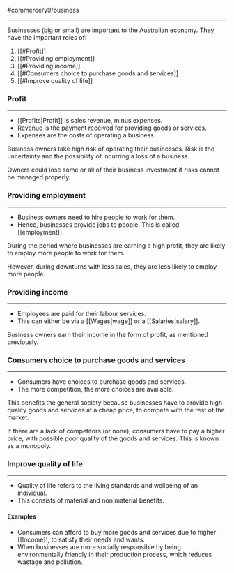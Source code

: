 #commerce/y9/business 

---
Businesses (big or small) are important to the Australian economy. They have the important roles of:

1. [[#Profit]]
2. [[#Providing employment]]
3. [[#Providing income]]
4. [[#Consumers choice to purchase goods and services]]
5. [[#Improve quality of life]]


### Profit
---
- [[Profits|Profit]] is sales revenue, minus expenses. 
- Revenue is the payment received for providing goods or services.
- Expenses are the costs of operating a business

Business owners take high risk of operating their businesses. Risk is the uncertainty and the possibility of incurring a loss of a business.

Owners could lose some or all of their business investment if risks cannot be managed properly.


### Providing employment
---
- Business owners need to hire people to work for them. 
- Hence, businesses provide jobs to people. This is called [[employment]].

During the period where businesses are earning a high profit, they are likely to employ more people to work for them. 

However, during downturns with less sales, they are less likely to employ more people.


### Providing income
---
- Employees are paid for their labour services.
- This can either be via a [[Wages|wage]] or a [[Salaries|salary]].

Business owners earn their income in the form of profit, as mentioned previously.

### Consumers choice to purchase goods and services
---
- Consumers have choices to purchase goods and services.
- The more competition, the more choices are available.

This benefits the general society because businesses have to provide high quality goods and services at a cheap price, to compete with the rest of the market.

If there are a lack of competitors (or none), consumers have to pay a higher price, with possible poor quality of the goods and services. This is known as a monopoly.

### Improve quality of life
---
- Quality of life refers to the living standards and wellbeing of an individual. 
- This consists of material and non material benefits.

#### Examples
- Consumers can afford to buy more goods and services due to higher [[Income]], to satisfy their needs and wants.
- When businesses are more socially responsible by being environmentally friendly in their production process, which reduces wastage and pollution.